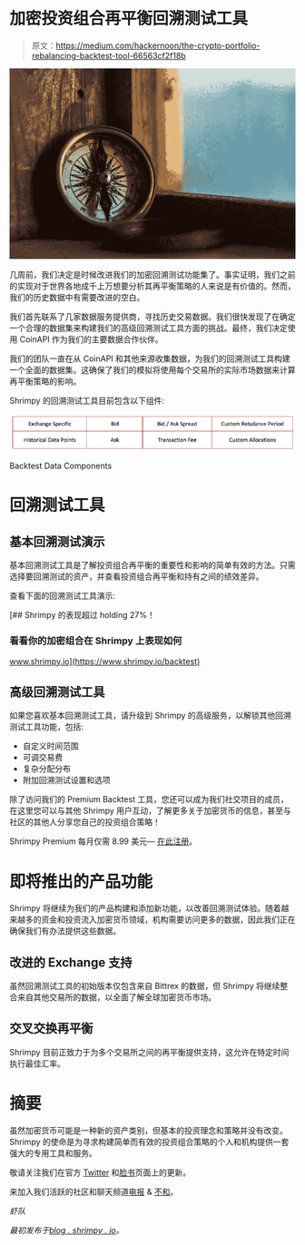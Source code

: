 # 加密投资组合再平衡回溯测试工具

> 原文：<https://medium.com/hackernoon/the-crypto-portfolio-rebalancing-backtest-tool-66563cf2f18b>

![](img/ccefbc41c1af74fe86fdcea813b0222f.png)

几周前，我们决定是时候改进我们的加密回溯测试功能集了。事实证明，我们之前的实现对于世界各地成千上万想要分析其再平衡策略的人来说是有价值的。然而，我们的历史数据中有需要改进的空白。

我们首先联系了几家数据服务提供商，寻找历史交易数据。我们很快发现了在确定一个合理的数据集来构建我们的高级回溯测试工具方面的挑战。最终，我们决定使用 CoinAPI 作为我们的主要数据合作伙伴。

我们的团队一直在从 CoinAPI 和其他来源收集数据，为我们的回溯测试工具构建一个全面的数据集。这确保了我们的模拟将使用每个交易所的实际市场数据来计算再平衡策略的影响。

Shrimpy 的回溯测试工具目前包含以下组件:

![](img/f76bfc61a71fb446849ec23c1c3b5231.png)

Backtest Data Components

# 回溯测试工具

## 基本回溯测试演示

基本回溯测试工具是了解投资组合再平衡的重要性和影响的简单有效的方法。只需选择要回溯测试的资产，并查看投资组合再平衡和持有之间的绩效差异。

查看下面的回溯测试工具演示:

[](https://www.shrimpy.io/backtest) [## Shrimpy 的表现超过 holding 27%！

### 看看你的加密组合在 Shrimpy 上表现如何

www.shrimpy.io](https://www.shrimpy.io/backtest) 

## 高级回溯测试工具

如果您喜欢基本回溯测试工具，请升级到 Shrimpy 的高级服务，以解锁其他回溯测试工具功能，包括:

*   自定义时间范围
*   可调交易费
*   复杂分配分布
*   附加回溯测试设置和选项

除了访问我们的 Premium Backtest 工具，您还可以成为我们社交项目的成员，在这里您可以与其他 Shrimpy 用户互动，了解更多关于加密货币的信息，甚至与社区的其他人分享您自己的投资组合策略！

Shrimpy Premium 每月仅需 8.99 美元— [在此注册](https://www.shrimpy.io/)。

# 即将推出的产品功能

Shrimpy 将继续为我们的产品构建和添加新功能，以改善回溯测试体验。随着越来越多的资金和投资流入加密货币领域，机构需要访问更多的数据，因此我们正在确保我们有办法提供这些数据。

## 改进的 Exchange 支持

虽然回溯测试工具的初始版本仅包含来自 Bittrex 的数据，但 Shrimpy 将继续整合来自其他交易所的数据，以全面了解全球加密货币市场。

## 交叉交换再平衡

Shrimpy 目前正致力于为多个交易所之间的再平衡提供支持，这允许在特定时间执行最佳汇率。

# 摘要

虽然加密货币可能是一种新的资产类别，但基本的投资理念和策略并没有改变。Shrimpy 的使命是为寻求构建简单而有效的投资组合策略的个人和机构提供一套强大的专用工具和服务。

敬请关注我们在官方 [Twitter](https://twitter.com/ShrimpyApp) 和[脸书](https://www.facebook.com/ShrimpyApp)页面上的更新。

来加入我们活跃的社区和聊天频道[电报](https://t.me/ShrimpyGroup) & [不和](https://discord.gg/gXyy95y)。

*虾队*

*最初发布于*[*blog . shrimpy . io*](https://blog.shrimpy.io/blog/the-crypto-portfolio-rebalancing-backtest-tool)*。*